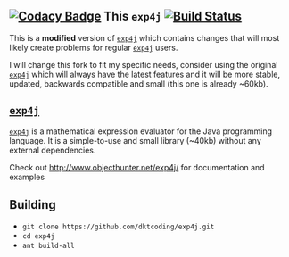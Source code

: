 [![Codacy Badge](https://api.codacy.com/project/badge/Grade/b8530d3e14e1421b8dd3571f1964543f)](https://app.codacy.com/app/dktcoding/exp4j?utm_source=github.com&utm_medium=referral&utm_content=dktcoding/exp4j&utm_campaign=badger)
This `exp4j` [![Build Status](https://travis-ci.org/dktcoding/exp4j.svg?branch=master)](https://travis-ci.org/dktcoding/exp4j)
----------
This is a **modified** version of [`exp4j`](https://github.com/fasseg/exp4j) which 
contains changes that will most likely create problems for regular 
[`exp4j`](https://github.com/fasseg/exp4j) users.

I will change this fork to fit my specific needs, consider using the original
[`exp4j`](https://github.com/fasseg/exp4j) which will always have the latest features 
and it will be more stable, updated, backwards compatible and small (this one is 
already ~60kb).

[`exp4j`](https://github.com/fasseg/exp4j)
-----
[`exp4j`](https://github.com/fasseg/exp4j) is a mathematical expression evaluator for
the Java programming language. It is a simple-to-use and small library (~40kb) without 
any external dependencies.

Check out http://www.objecthunter.net/exp4j/ for documentation and examples

Building
--------
- `git clone https://github.com/dktcoding/exp4j.git`
- `cd exp4j`
- `ant build-all` 
